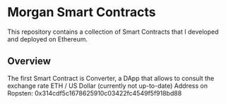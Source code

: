 # Morgan Smart Contracts

This repository contains a collection of Smart Contracts that I developed and deployed on Ethereum.

## Overview

The first Smart Contract is Converter, a DApp that allows to consult the exchange rate ETH / US Dollar (currently not up-to-date)
Address on Ropsten: 0x314cdf5c1678625910c03422fc4549f5f918bd88